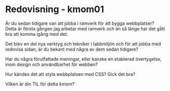 ---
---
Redovisning - kmom01
=========================

Är du sedan tidigare van att jobba i ramverk för att bygga webbplatser?
Detta är första gången jag arbetar med ramverk och än så länge har det gått bra
att komma igång med det.

Det blev en del nya verktyg och tekniker i labbmiljön och för att jobba med redovisa sidan, är du bekant med några av dem sedan tidigare?

Har du några förutfattade meningar, eller kanske en etablerad övertygelse, inom design och användbarhet för webben?

Hur kändes det att styla webbplatsen med CSS? Gick det bra?

Vilken är din TIL för detta kmom?
